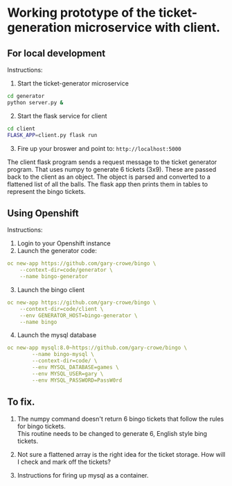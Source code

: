 # Working prototype of the ticket-generation microservice with client.
## For local development
Instructions:
1. Start the ticket-generator microservice
```bash
cd generator
python server.py &
```
2. Start the flask service for client
```bash
cd client
FLASK_APP=client.py flask run
```
3. Fire up your broswer and point to: ```http://localhost:5000```

The client flask program sends a request message to the ticket generator program.  That uses numpy to generate 6
tickets (3x9).  These are passed back to the client as an object.  The object is parsed and converted to a flattened list of all the balls.  The flask app then prints them in tables to represent the bingo tickets.

## Using Openshift
Instructions:
1. Login to your Openshift instance
2. Launch the generator code:
```yaml
oc new-app https://github.com/gary-crowe/bingo \
	--context-dir=code/generator \
	--name bingo-generator
```
3. Launch the bingo client
```yaml
oc new-app https://github.com/gary-crowe/bingo \
	--context-dir=code/client \
	--env GENERATOR_HOST=bingo-generator \
	--name bingo
```
4. Launch the mysql database
```yaml
oc new-app mysql:8.0~https://github.com/gary-crowe/bingo \
        --name bingo-mysql \
        --context-dir=code/ \
        --env MYSQL_DATABASE=games \
        --env MYSQL_USER=gary \
        --env MYSQL_PASSWORD=PassW0rd
```

## To fix.
1. The numpy command doesn't return 6 bingo tickets that follow the rules for bingo tickets.  
This routine needs to be changed to generate 6, English style bing tickets.

2. Not sure a flattened array is the right idea for the ticket storage.
How will I check and mark off the tickets?

3. Instructions for firing up mysql as a container.

